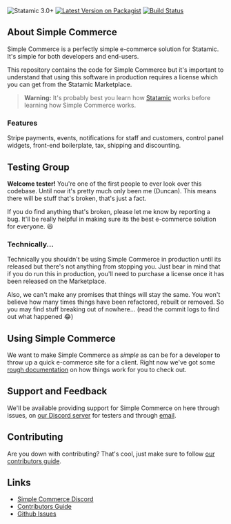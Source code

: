 ![Statamic 3.0+](https://img.shields.io/badge/Statamic-3.0+-FF269E?style=for-the-badge&link=https://statamic.com)
[![Latest Version on Packagist](https://img.shields.io/packagist/v/doublethreedigital/simple-commerce.svg?style=flat-square)](https://packagist.org/packages/doublethreedigital/simple-commerce)
[![Build Status](https://travis-ci.com/doublethreedigital/simple-commerce.svg?branch=master)](https://travis-ci.com/doublethreedigital/simple-commerce)

## About Simple Commerce

Simple Commerce is a perfectly simple e-commerce solution for Statamic. It's simple for both developers and end-users.

This repository contains the code for Simple Commerce but it's important to understand that using this software in production requires a license which you can get from the Statamic Marketplace.

> **Warning:** It's probably best you learn how [Statamic](https://statamic.com) works before learning how Simple Commerce works.

### Features

Stripe payments, events, notifications for staff and customers, control panel widgets, front-end boilerplate, tax, shipping and discounting.

## Testing Group

**Welcome tester!** You're one of the first people to ever look over this codebase. Until now it's pretty much only been me (Duncan). This means there will be stuff that's broken, that's just a fact. 

If you do find anything that's broken, please let me know by reporting a bug. It'll be really helpful in making sure its the best e-commerce solution for everyone. 😃

### Technically...

Technically you shouldn't be using Simple Commerce in production until its released but there's not anything from stopping you. Just bear in mind that if you do run this in production, you'll need to purchase a license once it has been released on the Marketplace.

Also, we can't make any promises that things will stay the same. You won't believe how many times things have been refactored, rebuilt or removed. So you may find stuff breaking out of nowhere... (read the commit logs to find out what happened 😂)

## Using Simple Commerce

We want to make Simple Commerce as *simple* as can be for a developer to throw up a quick e-commerce site for a client. Right now we've got some [rough documentation](./docs/readme.md) on how things work for you to check out.

## Support and Feedback

We'll be available providing support for Simple Commerce on here through issues, on [our Discord server](https://discord.gg/P3ACYf9) for testers and through [email](mailto:duncan@doublethree.digital).

## Contributing

Are you down with contributing? That's cool, just make sure to follow [our contributors guide](./CONTRIBUTING.md).

## Links

* [Simple Commerce Discord](https://discord.gg/P3ACYf9)
* [Contributors Guide](./CONTRIBUTING.md)
* [Github Issues](https://github.com/doublethreedigital/simple-commerce/issues)
